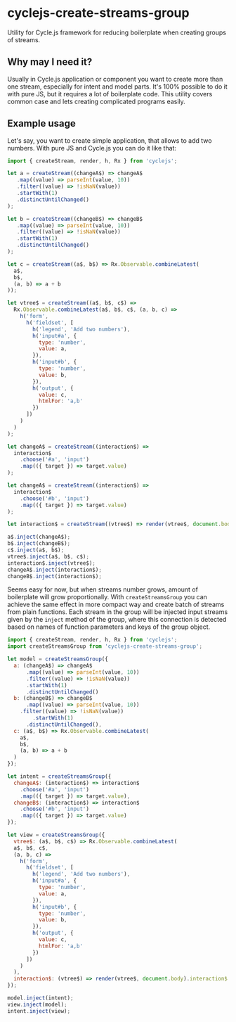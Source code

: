 # cyclejs-create-streams-group
Utility for Cycle.js framework for reducing boilerplate when creating groups of streams.

## Why may I need it?
Usually in Cycle.js application or component you want to create more than one stream, especially for intent and model parts. It's 100% possible to do it with pure JS, but it requires a lot of boilerplate code. This utility covers common case and lets creating complicated programs easily.

## Example usage

Let's say, you want to create simple application, that allows to add two numbers. With pure JS and Cycle.js you can do it like that:

```javascript
import { createStream, render, h, Rx } from 'cyclejs';

let a = createStream((changeA$) => changeA$
   .map((value) => parseInt(value, 10))
   .filter((value) => !isNaN(value))
   .startWith(1)
   .distinctUntilChanged()
);

let b = createStream((changeB$) => changeB$
   .map((value) => parseInt(value, 10))
   .filter((value) => !isNaN(value))
   .startWith(1)
   .distinctUntilChanged()
);

let c = createStream((a$, b$) => Rx.Observable.combineLatest(
  a$,
  b$,
  (a, b) => a + b
));

let vtree$ = createStream((a$, b$, c$) =>
  Rx.Observable.combineLatest(a$, b$, c$, (a, b, c) =>
    h('form',
      h('fieldset', [
        h('legend', 'Add two numbers'),
        h('input#a', {
          type: 'number',
          value: a,
        }),
        h('input#b', {
          type: 'number',
          value: b,
        }),
        h('output', {
          value: c,
          htmlFor: 'a,b'
        })
      ])
    )
  )
);

let changeA$ = createStream((interaction$) =>
  interaction$
    .choose('#a', 'input')
    .map(({ target }) => target.value)
);

let changeA$ = createStream((interaction$) =>
  interaction$
    .choose('#b', 'input')
    .map(({ target }) => target.value)
);

let interaction$ = createStream((vtree$) => render(vtree$, document.body).interaction$);

a$.inject(changeA$);
b$.inject(changeB$);
c$.inject(a$, b$);
vtree$.inject(a$, b$, c$);
interaction$.inject(vtree$);
changeA$.inject(interaction$);
changeB$.inject(interaction$);
```

Seems easy for now, but when streams number grows, amount of boilerplate will grow proportionally. With `createStreamsGroup` you can achieve the same effect in more compact way and create batch of streams from plain functions. Each stream in the group will be injected input streams given by the `inject` method of the group, where this connection is detected based on names of function parameters and keys of the group object.

```javascript
import { createStream, render, h, Rx } from 'cyclejs';
import createStreamsGroup from 'cyclejs-create-streams-group';

let model = createStreamsGroup({
  a: (changeA$) => changeA$
      .map((value) => parseInt(value, 10))
      .filter((value) => !isNaN(value))
      .startWith(1)
      .distinctUntilChanged()
  b: (changeB$) => changeB$
      .map((value) => parseInt(value, 10))
    .filter((value) => !isNaN(value))
        .startWith(1)
      .distinctUntilChanged(),
  c: (a$, b$) => Rx.Observable.combineLatest(
    a$,
    b$,
    (a, b) => a + b
  )
});

let intent = createStreamsGroup({
  changeA$: (interaction$) => interaction$
    .choose('#a', 'input')
    .map(({ target }) => target.value),
  changeB$: (interaction$) => interaction$
    .choose('#b', 'input')
    .map(({ target }) => target.value)
});

let view = createStreamsGroup({
  vtree$: (a$, b$, c$) => Rx.Observable.combineLatest(
  a$, b$, c$,
  (a, b, c) =>
    h('form',
      h('fieldset', [
        h('legend', 'Add two numbers'),
        h('input#a', {
          type: 'number',
          value: a,
        }),
        h('input#b', {
          type: 'number',
          value: b,
        }),
        h('output', {
          value: c,
          htmlFor: 'a,b'
        })
      ])
    )
  ),
  interaction$: (vtree$) => render(vtree$, document.body).interaction$
});

model.inject(intent);
view.inject(model);
intent.inject(view);
```
